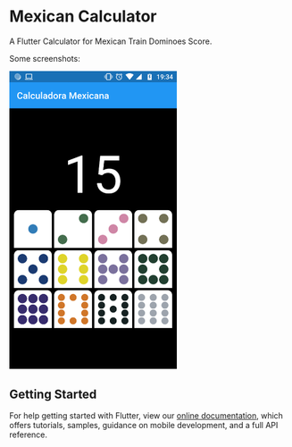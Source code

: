 # Mexican Calculator

A Flutter Calculator for Mexican Train Dominoes Score.

Some screenshots:

<img src="./screenshots/scrnshot1.png"
     alt="Markdown Monster icon"
     style="margin-right: 10px; width: 300px" />

## Getting Started

For help getting started with Flutter, view our
[online documentation](https://flutter.dev/docs), which offers tutorials,
samples, guidance on mobile development, and a full API reference.
